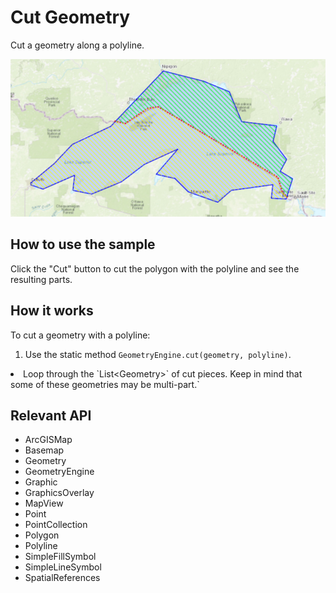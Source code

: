 # Cut Geometry

Cut a geometry along a polyline.

![](CutGeometry.png)

## How to use the sample

Click the "Cut" button to cut the polygon with the polyline and see the resulting parts.

## How it works

To cut a geometry with a polyline:


  1. Use the static method `GeometryEngine.cut(geometry, polyline)`.
  <li>Loop through the `List&lt;Geometry&gt;` of cut pieces. Keep in mind that some of these geometries may
   be multi-part.`


## Relevant API


*   ArcGISMap
*   Basemap
*   Geometry
*   GeometryEngine
*   Graphic
*   GraphicsOverlay
*   MapView
*   Point
*   PointCollection
*   Polygon
*   Polyline
*   SimpleFillSymbol
*   SimpleLineSymbol
*   SpatialReferences

